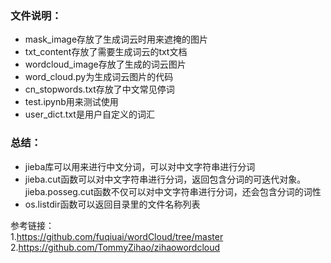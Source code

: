 ### 文件说明： ###
- mask_image存放了生成词云时用来遮掩的图片
- txt_content存放了需要生成词云的txt文档
- wordcloud_image存放了生成的词云图片
- word_cloud.py为生成词云图片的代码
- cn_stopwords.txt存放了中文常见停词
- test.ipynb用来测试使用
- user_dict.txt是用户自定义的词汇
  
### 总结： ###
- jieba库可以用来进行中文分词，可以对中文字符串进行分词
- jieba.cut函数可以对中文字符串进行分词，返回包含分词的可迭代对象。jieba.posseg.cut函数不仅可以对中文字符串进行分词，还会包含分词的词性
- os.listdir函数可以返回目录里的文件名称列表

参考链接：  
1.https://github.com/fuqiuai/wordCloud/tree/master  
2.https://github.com/TommyZihao/zihaowordcloud  